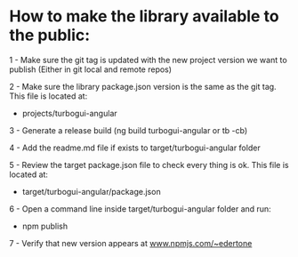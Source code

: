 # How to make the library available to the public:

1 - Make sure the git tag is updated with the new project version we want to publish
    (Either in git local and remote repos)
    
2 - Make sure the library package.json version is the same as the git tag. This file is located at:

- projects/turbogui-angular
    
3 - Generate a release build (ng build turbogui-angular or tb -cb)

4 - Add the readme.md file if exists to target/turbogui-angular folder

5 - Review the target package.json file to check every thing is ok. This file is located at:

- target/turbogui-angular/package.json

6 - Open a command line inside target/turbogui-angular folder and run:

- npm publish

7 - Verify that new version appears at www.npmjs.com/~edertone